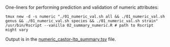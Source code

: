 
One-liners for performing prediction and validation of numeric attributes:


```
tmux new -d -s numeric "./01_numeric_val.sh all && ./01_numeric_val.sh genus && ./01_numeric_val.sh species && ./01_numeric_val.sh strain"
/usr/bin/Rscript --vanilla 02_summary_numeric.R # path to Rscript might vary
```

Output is in the [numeric_castor-ltp_summary.tsv](./numeric_castor-ltp_summary.tsv) file.
